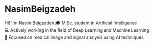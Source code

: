 # NasimBeigzadeh
 Hi! I'm Nasim Beigzadeh
🎓 M.Sc. student in Artificial Intelligence  
💻 Actively working in the field of Deep Learning and Machine Learning  
🧠 Focused on medical image and signal analysis using AI techniques  
